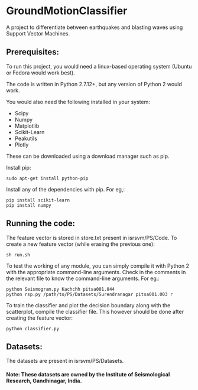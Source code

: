 # GroundMotionClassifier
A project to differentiate between earthquakes and blasting waves using Support Vector Machines.

## Prerequisites:

To run this project, you would need a linux-based operating system (Ubuntu or Fedora would work best).

The code is written in Python 2.7.12+, but any version of Python 2 would work. 

You would also need the following installed in your system:
- Scipy
- Numpy
- Matplotlib
- Scikit-Learn
- Peakutils
- Plotly

These can be downloaded using a download manager such as pip. 

Install pip:
```
sudo apt-get install python-pip
```
Install any of the dependencies with pip. For eg,:
```
pip install scikit-learn
pip install numpy
```

## Running the code:

The feature vector is stored in store.txt present in isrsvm/PS/Code.
To create a new feature vector (while erasing the previous one):
```
sh run.sh
```
To test the working of any module, you can simply compile it with Python 2 with the appropriate command-line arguments.
Check in the comments in the relevant file to know the command-line arguments. For eg.:
```
python Seismogram.py Kachchh pitsa001.044
python rsp.py /path/to/PS/Datasets/Surendranagar pitsa001.003 r
```
To train the classifier and plot the decision boundary along with the scatterplot, compile the classifier file.
This however should be done after creating the feature vector:
```
python classifier.py
```

## Datasets:

The datasets are present in isrsvm/PS/Datasets.

#### Note: These datasets are owned by the Institute of Seismological Research, Gandhinagar, India.


